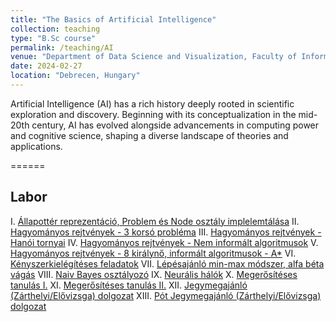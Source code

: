 ```yaml
---
title: "The Basics of Artificial Intelligence"
collection: teaching
type: "B.Sc course"
permalink: /teaching/AI
venue: "Department of Data Science and Visualization, Faculty of Informatics, University of Debrecen"
date: 2024-02-27
location: "Debrecen, Hungary"
---
```


Artificial Intelligence (AI) has a rich history deeply rooted in scientific exploration and discovery. Beginning with its conceptualization in the mid-20th century, AI has evolved alongside advancements in computing power and cognitive science, shaping a diverse landscape of theories and applications.

======

## Labor

I.    [Állapottér reprezentáció, Problem és Node osztály implelemtálása](../materials/AI/lesson_1)
II.   [Hagyományos rejtvények - 3 korsó probléma](../materials/AI/lesson_2)
III.  [Hagyományos rejtvények - Hanói tornyai](../materials/AI/lesson_3)
IV.   [Hagyományos rejtvények - Nem informált algoritmusok](../materials/AI/lesson_4)
V.    [Hagyományos rejtvények - 8 királynő, informált algoritmusok - A*](../materials/AI/lesson_5)
VI.   [Kényszerkielégítéses feladatok]()
VII.  [Lépésajánló min-max módszer, alfa béta vágás]()
VIII. [Naiv Bayes osztályozó]()
IX.   [Neurális hálók]()
X.    [Megerősítéses tanulás I.]()
XI.   [Megerősítéses tanulás II.]()
XII.  [Jegymegajánló (Zárthelyi/Elővizsga) dolgozat]()
XIII. [Pót Jegymegajánló (Zárthelyi/Elővizsga) dolgozat]()